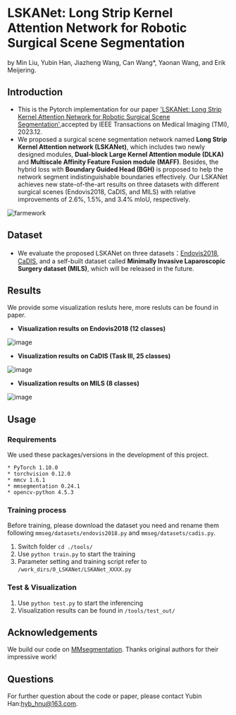 # LSKANet: Long Strip Kernel Attention Network for Robotic Surgical Scene Segmentation
by Min Liu, Yubin Han, Jiazheng Wang, Can Wang*, Yaonan Wang, and Erik Meijering.
## Introduction
* This is the Pytorch implementation for our paper ['LSKANet: Long Strip Kernel Attention Network for Robotic Surgical Scene Segmentation'](https://ieeexplore.ieee.org/document/10330108),accepted by IEEE Transactions on Medical Imaging (TMI), 2023.12.
* We proposed a surgical scene segmentation network named **Long Strip Kernel Attention network (LSKANet)**, which includes two newly designed modules, **Dual-block Large Kernel Attention module (DLKA)** and **Multiscale Affinity Feature Fusion module (MAFF)**. Besides, the hybrid loss with **Boundary Guided Head (BGH)** is proposed to help the network segment indistinguishable boundaries effectively. Our LSKANet achieves new state-of-the-art results on three datasets with different surgical scenes (Endovis2018, CaDIS, and MILS) with relative improvements of 2.6%, 1.5%, and 3.4% mIoU, respectively.

![farmework](https://github.com/YubinHan73/LSKANet/assets/71008581/de64f69d-df2e-457b-8aff-de4e1a501fa0)

## Dataset
* We evaluate the proposed LSKANet on three datasets：[Endovis2018](https://endovissub2018-roboticscenesegmentation.grand-challenge.org/Downloads/), [CaDIS](https://ieee-dataport.org/open-access/cataracts), and a self-built dataset called **Minimally Invasive Laparoscopic Surgery dataset (MILS)**, which will be released in the future.

## Results
We provide some visualization resluts here, more resluts can be found in paper.
* **Visualization results on Endovis2018 (12 classes)**

![image](https://github.com/YubinHan73/LSKANet/assets/71008581/8a534745-38b9-4dd6-a51b-3c52c03d9829)

* **Visualization results on CaDIS (Task Ⅲ, 25 classes)**

![image](https://github.com/YubinHan73/LSKANet/assets/71008581/a64e29fb-455d-481b-a3f7-20295c159cc4)

* **Visualization results on MILS (8 classes)**

![image](https://github.com/YubinHan73/LSKANet/assets/71008581/7cb49452-d8f6-4a2f-a462-06b00080252a)

## Usage
### Requirements
We used these packages/versions in the development of this project.
```
* PyTorch 1.10.0
* torchvision 0.12.0
* mmcv 1.6.1
* mmsegmentation 0.24.1
* opencv-python 4.5.3
```
### Training process
Before training, please download the dataset you need and rename them following `mmseg/datasets/endovis2018.py` and `mmseg/datasets/cadis.py`.
1. Switch folder `cd ./tools/`
2. Use `python train.py` to start the training
3. Parameter setting and training script refer to `/work_dirs/0_LSKANet/LSKANet_XXXX.py`

### Test & Visualization
1. Use `python test.py` to start the inferencing
2. Visualization results can be found in `/tools/test_out/`

## Acknowledgements
We build our code on [MMsegmentation](https://github.com/open-mmlab/mmsegmentation). Thanks original authors for their impressive work!

## Questions
For further question about the code or paper, please contact Yubin Han:hyb_hnu@163.com.
